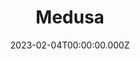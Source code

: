 ---
title: Medusa
website: https://medusajs.com/
date: 2023-02-04T00:00:00.000Z
description:  Medusa is an open-source headless commerce engine that enables developers to create amazing digital commerce experiences.
category: ["Commerce"]
draft: false
---